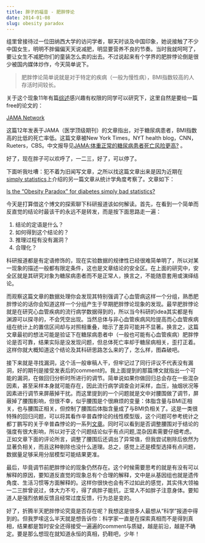 ```yaml
---
title: 胖子的福音 - 肥胖悖论
date: 2014-01-08
slug: obesity paradox
---
```

组里曾接待过一位田纳西大学的访问学者，聊天时谈及中国印象，她说接触了不少中国女生，明明不胖偏偏天天说减肥，明显要营养不良的节奏。当时我就呵呵了，要让女生不减肥你们的童装怎么卖的出去。不过说起来有个学界的肥胖悖论倒是很少被国内媒体炒作，今天简单说下。

> 肥胖悖论简单说就是对于特定的疾病（一般为慢性病），BMI指数较高的人存活时间较长。

关于这个现象11年有篇[综述](http://www.tandfonline.com/doi/abs/10.1080/02640414.2011.553965?journalCode=rjsp20#.UsyyNTwW15Q)感兴趣有权限的同学可以研究下，这里自然是要给一篇free的论文的：

[JAMA Network](http://jama.jamanetwork.com/article.aspx?articleid=1309174)

这篇12年发表于JAMA（医学顶级期刊）的文章指出，对于糖尿病患者，BMI指数高的比低的死亡率低。这篇文章被New York Times，NYT health blog，CNN，Rueters，CBS。中文报导见[JAMA:体重正常的糖尿病患者死亡风险更高?](http://news.medlive.cn/all/info-news/show-43230_97.html) 。

好了，现在胖子可以欢呼了，一二三，好了，可以停了。

下面听我吐嘈：犯不着为旧闻写文章，之所以找这篇文章出来是因为近期在[simply statistics](http://simplystatistics.org/2013/12/15/sunday-datastatistics-link-roundup-121513/)上介绍的另一篇文章从统计学角度考察了。文章如下：

[Is the “Obesity Paradox” for diabetes simply bad statistics?](http://www.biasedtransmission.org/2013/12/is-the-obesity-paradox-for-diabetes-simply-bad-statistics.html)


今天是打算借这个博文的探索聊下科研报道该如何解读。首先，在看到一个简单而反直觉的结论时最该干的永远不是转发，而是按下面思路走一遍：

1. 结论的定语是什么？
2. 如何得到这个结论的？
3. 推理过程有没有漏洞？
4. 合理化？

科研报道都是有定语修饰的，现在实验数据的规律性已经很难简单明了，所以对某一现象的描述一般都有限定条件，这也是文章结论的安全区。在上面的研究中，安全区就是其研究对象为糖尿病患者而不是正常人，换言之，不能随意套用或演绎结论。

而观察这篇文章的数据处理你会发现其特别强调了心血管病这样一个分组，熟悉肥胖悖论的话你会知道这样一个分组产生于早期肥胖悖论现象的发现。最早肥胖悖论就是在研究心血管疾病的流行病学数据得到的，所以当今科研的idea其实都是有渊源可以探寻的，不会凭空出现。当然总体与非心血管疾病风险提高而心血管疾病组在统计上的置信区间却与对照相重叠，暗示了差异可能并不显著。换言之，这篇文章最初的想法可能是验证下在糖尿病患者中（一般也可能有心血管疾病）肥胖悖论是否可靠，结果实际是没发现问题，但总体死亡率却于糖尿病相关，歪打正着。这样你就大概知道这个结论及其科研思路怎么来的了，怎么样，图森破吧。

接下来就是寻找漏洞，这个活一般审稿人干，但牢记过了同行评议不代表没有漏洞，好的期刊是接受发表后的comment的。我上面提到的那篇博文就指出一个可能的漏洞，在做回归分析时所进行的调节。简单说如果你做回归总会存在一些混杂因素，甚至采样本身就可能存在，因此流行病学调查会对采样，血压，抽烟状况等因素进行调节来屏蔽掉干扰。而这里提到的一个问题就是文中对腰围做了调节，屏蔽掉了腰围影响，但很不幸，似乎腰围是个很麻烦的变量：体脂含量与BMI正相关，也与腰围正相关，但控制了腰围后体脂含量成了与BMI负相关了。这是一类很特殊的回归问题，可以将其看作辛普森悖论的线性模型版，这个问题可参考统计之都丁鹏写的关于辛普森悖论的一系列[文章](http://cos.name/2012/03/causality1-simpson-paradox/)。同时可以看到是否调整腰围对于结论的强度有很大影响，所以对于这个问题结论似乎有点问题,混杂因素需要仔细考虑。正如文章下面的评论所言，调整了腰围后还调出了异常值，但我尝试剔除后依然为显著负相关，而且这种剔除也没什么道理。总之，感觉上还是模型选择有点问题，数据量足够采用分层模型可能结果更准。

最后，毕竟调节前肥胖悖论的现象仍然存在。这个时候需要思考的就是有没有可以解释的原因，要知道反直觉的现象总有个合理的解释，文中是从基因组也就是遗传角度、生活习惯等方面解释的。这样你很快也会有不过如此的感觉，其实伟大领袖一二三胖曾说过，体大力不亏，得了病胖子能抗，正常人不如胖子注意身体。要知道人是强烈依赖反馈且经常过度反馈，行为总是变的。

好了，折腾半天肥胖悖论究竟是否存在呢？我想这是很多人最想从“科学”报道中得到的。但我罗嗦这么半天就是想告诉你：科学家一直是在探索真相而不是得到真相，结果都是暂时安全还得接受一遍遍的comment与质疑，越是前沿，越是不确定。要是那么想现在就知道永恒的真相，扔鞋吧，少年！